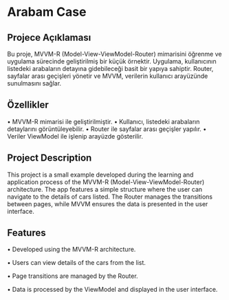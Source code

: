 # Arabam Case

## Projece Açıklaması
Bu proje, MVVM-R (Model-View-ViewModel-Router) mimarisini öğrenme ve uygulama sürecinde geliştirilmiş bir küçük örnektir. Uygulama, kullanıcının listedeki arabaların detayına gidebileceği basit bir yapıya sahiptir. Router, sayfalar arası geçişleri yönetir ve MVVM, verilerin kullanıcı arayüzünde sunulmasını sağlar.

## Özellikler
•	MVVM-R mimarisi ile geliştirilmiştir. 
•	Kullanıcı, listedeki arabaların detaylarını görüntüleyebilir. 
•	Router ile sayfalar arası geçişler yapılır. 
•	Veriler ViewModel ile işlenip arayüzde gösterilir.

## Project Description

This project is a small example developed during the learning and application process of the MVVM-R (Model-View-ViewModel-Router) architecture. The app features a simple structure where the user can navigate to the details of cars listed. The Router manages the transitions between pages, while MVVM ensures the data is presented in the user interface.

## Features
•	Developed using the MVVM-R architecture.

•	Users can view details of the cars from the list.

•	Page transitions are managed by the Router.

•	Data is processed by the ViewModel and displayed in the user interface.
